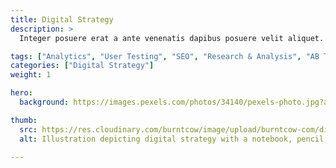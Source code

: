 ```yaml
---
title: Digital Strategy
description: >
  Integer posuere erat a ante venenatis dapibus posuere velit aliquet. Donec sed odio dui. Maecenas faucibus mollis interdum. Nulla vitae elit libero, a pharetra augue. Etiam porta sem malesuada magna mollis euismod.

tags: ["Analytics", "User Testing", "SEO", "Research & Analysis", "AB Testing" ]
categories: ["Digital Strategy"]
weight: 1

hero:
  background: https://images.pexels.com/photos/34140/pexels-photo.jpg?auto=compress&cs=tinysrgb&dpr=2&h=750&w=1260

thumb: 
  src: https://res.cloudinary.com/burntcow/image/upload/burntcow-com/digital-strategy.svg
  alt: Illustration depicting digital strategy with a notebook, pencil, and pen

---
```

